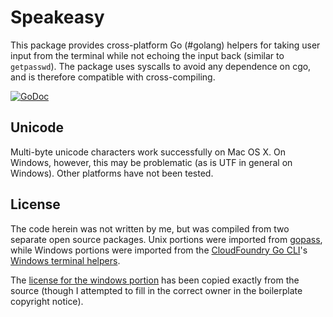 # Speakeasy

This package provides cross-platform Go (#golang) helpers for taking user input
from the terminal while not echoing the input back (similar to `getpasswd`). The
package uses syscalls to avoid any dependence on cgo, and is therefore
compatible with cross-compiling.

[![GoDoc](https://godoc.org/github.com/bgentry/speakeasy?status.png)][godoc]

## Unicode

Multi-byte unicode characters work successfully on Mac OS X. On Windows,
however, this may be problematic (as is UTF in general on Windows). Other
platforms have not been tested.

## License

The code herein was not written by me, but was compiled from two separate open
source packages. Unix portions were imported from [gopass][gopass], while
Windows portions were imported from the [CloudFoundry Go CLI][cf-cli]'s
[Windows terminal helpers][cf-ui-windows].

The [license for the windows portion](./LICENSE_WINDOWS) has been copied exactly
from the source (though I attempted to fill in the correct owner in the
boilerplate copyright notice).

[cf-cli]: https://github.com/cloudfoundry/cli "CloudFoundry Go CLI"
[cf-ui-windows]: https://github.com/cloudfoundry/cli/blob/master/src/cf/terminal/ui_windows.go "CloudFoundry Go CLI Windows input helpers"
[godoc]: https://godoc.org/github.com/bgentry/speakeasy "speakeasy on Godoc.org"
[gopass]: https://code.google.com/p/gopass "gopass"
